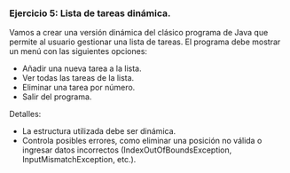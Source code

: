 ### Ejercicio 5: Lista de tareas dinámica.

Vamos a crear una versión dinámica del clásico programa de Java que permite al usuario gestionar una lista de tareas. El programa debe mostrar un menú con las siguientes opciones:
- Añadir una nueva tarea a la lista.
- Ver todas las tareas de la lista.
- Eliminar una tarea por número.
- Salir del programa.

Detalles:
- La estructura utilizada debe ser dinámica.
- Controla posibles errores, como eliminar una posición no válida o ingresar datos incorrectos (IndexOutOfBoundsException, InputMismatchException, etc.).
